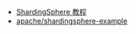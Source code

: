 
* [ShardingSphere 教程](https://www.jianshu.com/p/e71db094527f)
* [apache/shardingsphere-example](https://github.com/apache/shardingsphere-example)
